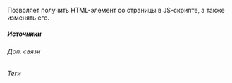 Позволяет получить HTML-элемент со страницы в JS-скрипте, а также изменять его.

##### Источники

###### Доп. связи

###### Теги
